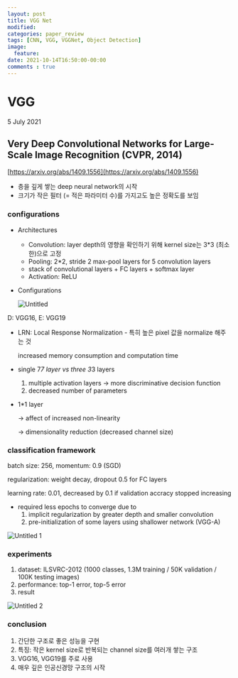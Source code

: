 ```yaml
---
layout: post
title: VGG Net
modified:
categories: paper_review
tags: [CNN, VGG, VGGNet, Object Detection] 
image:
  feature:
date: 2021-10-14T16:50:00-00:00 
comments : true
---
```



# VGG

5 July 2021

## Very Deep Convolutional Networks for Large-Scale Image Recognition (CVPR, 2014)

[https://arxiv.org/abs/1409.1556](https://arxiv.org/abs/1409.1556)

- 층을 깊게 쌓는 deep neural network의 시작
- 크기가 작은 필터 (= 적은 파라미터 수)를 가지고도 높은 정확도를 보임

### configurations

- Architectures
    - Convolution: layer depth의 영향을 확인하기 위해 kernel size는 3*3 (최소한)으로 고정
    - Pooling: 2*2, stride 2 max-pool layers for 5 convolution layers
    - stack of convolutional layers + FC layers + softmax layer
    - Activation: ReLU
- Configurations
    
    ![Untitled](https://user-images.githubusercontent.com/46922219/137274168-814d6ea1-b78c-47d2-b9a4-873629a55dc6.png)
    

D: VGG16, E: VGG19

- LRN: Local Response Normalization - 특히 높은 pixel 값을 normalize 해주는 것
    
    increased memory consumption and computation time
    
- single 7*7 layer vs three 3*3 layers
    1. multiple activation layers → more discriminative decision function
    2. decreased number of parameters
- 1*1 layer
    
    → affect of increased non-linearity
    
    → dimensionality reduction (decreased channel size)
    

### classification framework

batch size: 256, momentum: 0.9 (SGD)

regularization: weight decay, dropout 0.5 for FC layers

learning rate: 0.01, decreased by 0.1 if validation accracy stopped increasing

- required less epochs to converge due to
    1. implicit regularization by greater depth and smaller convolution
    2. pre-initialization of some layers using shallower network (VGG-A)

![Untitled 1](https://user-images.githubusercontent.com/46922219/137274150-e6a386ff-84bf-4934-8b41-ff0aec77dc4a.png)

### experiments

1. dataset: ILSVRC-2012 (1000 classes, 1.3M training / 50K validation / 100K testing images)
2. performance: top-1 error, top-5 error
3. result

![Untitled 2](https://user-images.githubusercontent.com/46922219/137274164-ac110e4a-f06d-40cd-b093-6d366bc4a42e.png)

### conclusion

1. 간단한 구조로 좋은 성능을 구현
2. 특징: 작은 kernel size로 반복되는 channel size를 여러개 쌓는 구조
3. VGG16, VGG19를 주로 사용
4. 매우 깊은 인공신경망 구조의 시작

